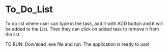 # To_Do_List
To do list where user can type in the task, add it with ADD button and it will be added to the List. Then they can click on added task to remove it from the list.

TO RUN:
Download .exe file and run. The application is ready to use!
